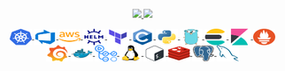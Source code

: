 <!--
**brunohaf/brunohaf** is a ✨ _special_ ✨ repository because its `README.md` (this file) appears on your GitHub profile.

Here are some ideas to get you started:

- 🔭 I’m currently working on ...
- 🌱 I’m currently learning ...
- 👯 I’m looking to collaborate on ...
- 🤔 I’m looking for help with ...
- 💬 Ask me about ...
- 📫 How to reach me: ...
- 😄 Pronouns: ...
- ⚡ Fun fact: ...
-->

 <div align="center">
  <a href="https://github.com/brunohaf">
  <img height="180em" src="https://github-readme-stats-sigma-five.vercel.app/api?username=brunohaf&show_icons=true&theme=dark&include_all_commits=true&count_private=true"/>
  <img height="180em" src="https://github-readme-stats-sigma-five.vercel.app/api/top-langs/?username=brunohaf&layout=compact&langs_count=10&theme=dark"/>
</div>
  
 <div align="center" style="display: inline_block"><br>
  <img align="center" alt="brunohaf-Kubernetes" height="30" width="40" src="https://github.com/devicons/devicon/blob/master/icons/kubernetes/kubernetes-plain.svg">
  <img align="center" alt="brunohaf-Azure" height="30" width="40" src="https://github.com/devicons/devicon/blob/master/icons/azuredevops/azuredevops-plain.svg">
  <img align="center" alt="brunohaf-AWS" height="30" width="40" src="https://github.com/devicons/devicon/blob/master/icons/amazonwebservices/amazonwebservices-plain-wordmark.svg">
  <img align="center" alt="brunohaf-Helm" height="30" width="40" src="https://github.com/devicons/devicon/blob/master/icons/helm/helm-original.svg">
  <img align="center" alt="brunohaf-Terraform" height="30" width="40" src="https://github.com/devicons/devicon/blob/master/icons/terraform/terraform-original.svg">
  <img align="center" alt="brunohaf-Dotnet" height="30" width="40" src="https://github.com/devicons/devicon/blob/master/icons/c/c-original.svg">
  <img align="center" alt="brunohaf-Python" height="30" width="40" src="https://raw.githubusercontent.com/devicons/devicon/master/icons/python/python-original.svg">
  <img align="center" alt="brunohaf-Go" height="30" width="40" src="https://github.com/devicons/devicon/blob/master/icons/go/go-original.svg">
  <img align="center" alt="brunohaf-ElasticSearch" height="30" width="40" src="https://github.com/devicons/devicon/blob/master/icons/elasticsearch/elasticsearch-original.svg">
  <img align="center" alt="brunohaf-Kibana" height="30" width="40" src="https://github.com/devicons/devicon/blob/master/icons/kibana/kibana-original.svg">
  <img align="center" alt="brunohaf-Prometheus" height="30" width="40" src="https://github.com/devicons/devicon/blob/master/icons/prometheus/prometheus-original.svg">
  <img align="center" alt="brunohaf-Grafana" height="30" width="40" src="https://github.com/devicons/devicon/blob/master/icons/grafana/grafana-original.svg">
  <img align="center" alt="brunohaf-Docker" height="30" width="40" src="https://github.com/devicons/devicon/blob/master/icons/docker/docker-original.svg">
  <img align="center" alt="brunohaf-GithubActions" height="30" width="40" src="https://github.com/devicons/devicon/blob/master/icons/githubactions/githubactions-original.svg"> 
  <img align="center" alt="brunohaf-Linux" height="30" width="40" src="https://github.com/devicons/devicon/blob/master/icons/linux/linux-original.svg">
  <img align="center" alt="brunohaf-Bash" height="30" width="40" src="https://github.com/devicons/devicon/blob/master/icons/bash/bash-original.svg">
  <img align="center" alt="brunohaf-Redis" height="30" width="40" src="https://github.com/devicons/devicon/blob/master/icons/redis/redis-original.svg">
  <img align="center" alt="brunohaf-PostgreSQL" height="30" width="40" src="https://github.com/devicons/devicon/blob/master/icons/postgresql/postgresql-original.svg">
  <img align="center" alt="brunohaf-MySQL" height="30" width="40" src="https://github.com/devicons/devicon/blob/master/icons/mysql/mysql-original.svg">
</div>

<!--
  ##
 
<div align="center"> 

  ![Snake animation](https://github.com/brunohaf/brunohaf/blob/assets/github-contribution-grid-snake-dark.svg)
  
  <a href="https://www.linkedin.com/in/bruno-fonseca-8416a311a" target="_blank"><img src="https://img.shields.io/badge/-LinkedIn-%230077B5?style=for-the-badge&logo=linkedin&logoColor=white" target="_blank"></a> 

</div>
-->

